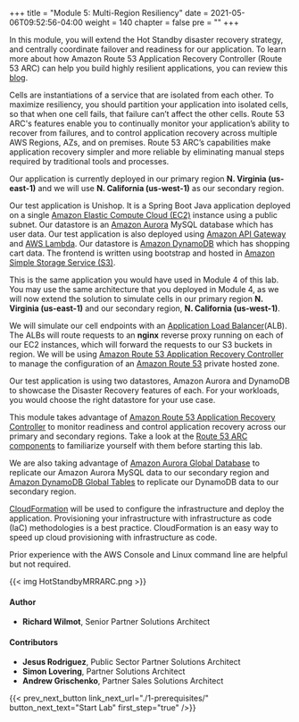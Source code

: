 +++
title = "Module 5: Multi-Region Resiliency"
date = 2021-05-06T09:52:56-04:00
weight = 140
chapter = false
pre = ""
+++


In this module, you will extend the Hot Standby disaster recovery strategy, and centrally coordinate failover and readiness for our application. To learn more about how Amazon Route 53 Application Recovery Controller (Route 53 ARC) can help you build highly resilient applications, you can review this [blog](https://aws.amazon.com/blogs/networking-and-content-delivery/building-highly-resilient-applications-using-amazon-route-53-application-recovery-controller-part-1-single-region-stack/).

Cells are instantiations of a service that are isolated from each other. To maximize resiliency, you should partition your application into isolated cells, so that when one cell fails, that failure can’t affect the other cells. Route 53 ARC's  features enable you to continually monitor your application’s ability to recover from failures, and to control application recovery across multiple AWS Regions, AZs, and on premises. Route 53 ARC’s capabilities make application recovery simpler and more reliable by eliminating manual steps required by traditional tools and processes.

Our application is currently deployed in our primary region **N. Virginia (us-east-1)** and we will use **N. California (us-west-1)** as our secondary region.

Our test application is Unishop. It is a Spring Boot Java application deployed on a single [Amazon Elastic Compute Cloud (EC2)](https://aws.amazon.com/ec2) instance using a public subnet. Our datastore is an [Amazon Aurora](https://aws.amazon.com/rds/aurora/) MySQL database which has user data. Our test application is also deployed using [Amazon API Gateway](https://aws.amazon.com/api-gateway/) and [AWS Lambda](https://aws.amazon.com/lambda/). Our datastore is [Amazon DynamoDB](https://aws.amazon.com/dynamodb) which has shopping cart data. The frontend is written using bootstrap and hosted in [Amazon Simple Storage Service (S3)](https://aws.amazon.com/pm/serv-s3).

This is the same application you would have used in Module 4 of this lab. You may use the same architecture that you deployed in Module 4, as we will now extend the solution to simulate cells in our primary region **N. Virginia (us-east-1)** and our secondary region, **N. California (us-west-1)**. 

We will simulate our cell endpoints with an [Application Load Balancer](https://aws.amazon.com/elasticloadbalancing/application-load-balancer/)(ALB). The ALBs will route requests to an **nginx** reverse proxy running on each of our EC2 instances, which will forward the requests to our S3 buckets in region. We will be using [Amazon Route 53 Application Recovery Controller](https://aws.amazon.com/route53/application-recovery-controller/) to manage the configuration of an [Amazon Route 53](https://aws.amazon.com/route53/) private hosted zone.  

Our test application is using two datastores, Amazon Aurora and DynamoDB to showcase the Disaster Recovery features of each. For your workloads, you would choose the right datastore for your use case.

This module takes advantage of [Amazon Route 53 Application Recovery Controller](https://aws.amazon.com/route53/application-recovery-controller/) to monitor readiness and control application recovery across our primary and secondary regions. Take a look at the [Route 53 ARC components](https://docs.aws.amazon.com/r53recovery/latest/dg/introduction-components.html) to familiarize yourself with them before starting this lab.

We are also taking advantage of [Amazon Aurora Global Database](https://aws.amazon.com/rds/aurora/global-database/) to replicate our Amazon Aurora MySQL data to our secondary region and [Amazon DynamoDB Global Tables](https://aws.amazon.com/dynamodb/global-tables/) to replicate our DynamoDB data to our secondary region. 

[CloudFormation](https://aws.amazon.com/cloudformation/) will be used to configure the infrastructure and deploy the application. Provisioning your infrastructure with infrastructure as code (IaC) methodologies is a best practice. CloudFormation is an easy way to speed up cloud provisioning with infrastructure as code.

Prior experience with the AWS Console and Linux command line are helpful but not required.


{{< img HotStandbyMRRARC.png >}}

#### Author

* **Richard Wilmot**, Senior Partner Solutions Architect

#### Contributors

* **Jesus Rodriguez**, Public Sector Partner Solutions Architect
* **Simon Lovering**, Partner Solutions Architect
* **Andrew Grischenko**, Partner Sales Solutions Architect

{{< prev_next_button link_next_url="./1-prerequisites/" button_next_text="Start Lab" first_step="true" />}}
